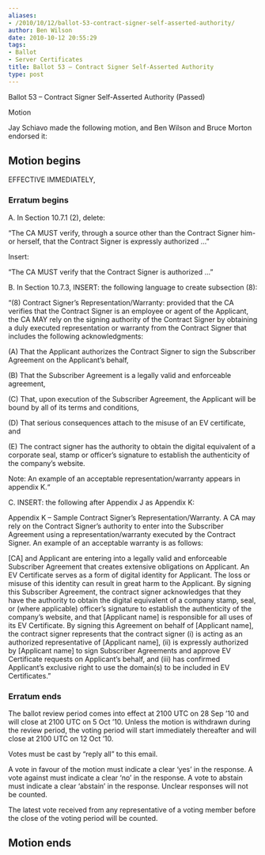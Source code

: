 ```yaml
---
aliases:
- /2010/10/12/ballot-53-contract-signer-self-asserted-authority/
author: Ben Wilson
date: 2010-10-12 20:55:29
tags:
- Ballot
- Server Certificates
title: Ballot 53 – Contract Signer Self-Asserted Authority
type: post
---
```


Ballot 53 – Contract Signer Self-Asserted Authority (Passed)

Motion

Jay Schiavo made the following motion, and Ben Wilson and Bruce Morton endorsed it:

## Motion begins

EFFECTIVE IMMEDIATELY,

### Erratum begins

A. In Section 10.7.1 (2), delete:

“The CA MUST verify, through a source other than the Contract Signer him- or herself, that the Contract Signer is expressly authorized …”

Insert:

“The CA MUST verify that the Contract Signer is authorized …”

B. In Section 10.7.3, INSERT: the following language to create subsection (8):

“(8) Contract Signer’s Representation/Warranty: provided that the CA verifies that the Contract Signer is an employee or agent of the Applicant, the CA MAY rely on the signing authority of the Contract Signer by obtaining a duly executed representation or warranty from the Contract Signer that includes the following acknowledgments:

(A) That the Applicant authorizes the Contract Signer to sign the Subscriber Agreement on the Applicant’s behalf,

(B) That the Subscriber Agreement is a legally valid and enforceable agreement,

(C) That, upon execution of the Subscriber Agreement, the Applicant will be bound by all of its terms and conditions,

(D) That serious consequences attach to the misuse of an EV certificate, and

(E) The contract signer has the authority to obtain the digital equivalent of a corporate seal, stamp or officer’s signature to establish the authenticity of the company’s website.

Note: An example of an acceptable representation/warranty appears in appendix K.“

C. INSERT: the following after Appendix J as Appendix K:

Appendix K – Sample Contract Signer’s Representation/Warranty. A CA may rely on the Contract Signer’s authority to enter into the Subscriber Agreement using a representation/warranty executed by the Contract Signer. An example of an acceptable warranty is as follows:

\[CA\] and Applicant are entering into a legally valid and enforceable Subscriber Agreement that creates extensive obligations on Applicant. An EV Certificate serves as a form of digital identity for Applicant. The loss or misuse of this identity can result in great harm to the Applicant. By signing this Subscriber Agreement, the contract signer acknowledges that they have the authority to obtain the digital equivalent of a company stamp, seal, or (where applicable) officer’s signature to establish the authenticity of the company’s website, and that \[Applicant name\] is responsible for all uses of its EV Certificate. By signing this Agreement on behalf of \[Applicant name\], the contract signer represents that the contract signer (i) is acting as an authorized representative of \[Applicant name\], (ii) is expressly authorized by \[Applicant name\] to sign Subscriber Agreements and approve EV Certificate requests on Applicant’s behalf, and (iii) has confirmed Applicant’s exclusive right to use the domain(s) to be included in EV Certificates.”

### Erratum ends

The ballot review period comes into effect at 2100 UTC on 28 Sep ’10 and will close at 2100 UTC on 5 Oct ’10. Unless the motion is withdrawn during the review period, the voting period will start immediately thereafter and will close at 2100 UTC on 12 Oct ’10.

Votes must be cast by “reply all” to this email.

A vote in favour of the motion must indicate a clear ‘yes’ in the response. A vote against must indicate a clear ‘no’ in the response. A vote to abstain must indicate a clear ‘abstain’ in the response. Unclear responses will not be counted.

The latest vote received from any representative of a voting member before the close of the voting period will be counted.

## Motion ends